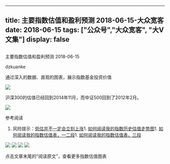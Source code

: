
---
title:   主要指数估值和盈利预测 2018-06-15-大众宽客
date: 2018-06-15
tags: ["公众号","大众宽客", "大V文集"]
display: false
---


## 



主要指数估值和盈利预测 2018-06-15




dzkuanke




通过深入的数据、直观的图表，展示指数基金投资价值


<img class="" data-copyright="0" data-ratio="0.4590846047156727" data-s="300,640" src="https://mmbiz.qpic.cn/mmbiz_png/PKw3FQPmhIiaVibBFfbuPbfBxEwMVN4qf0RQetI4reVOzMsn7bTBBaxh8Chws232KL9PZpUna5z35cffjy84q1Ww/640?wx_fmt=png" data-type="png" data-w="1442" style=""/>

沪深300的估值已经回到2014年11月，而中证500回到了2012年2月。





<img class="" data-copyright="0" data-ratio="0.5324675324675324" data-s="300,640" src="https://mmbiz.qpic.cn/mmbiz_png/PKw3FQPmhIiaVibBFfbuPbfBxEwMVN4qf0C6vKNhJSaFkk6vbf7SywLibrp9oK3m5fSLAicrGITMEDQMzZxLib4iaytw/640?wx_fmt=png" data-type="png" data-w="1078" style=""/>



参考阅读
1. 风险提示：[低估并不一定会立刻上涨](http://mp.weixin.qq.com/s?__biz=MzAwMTc1MDcwNw==&amp;mid=2648272785&amp;idx=1&amp;sn=9d714f0b5ff155d37941bac5e3bd5ae2&amp;chksm=82f92c4db58ea55bd7466b6630b06154a4732053fd8c5ef953f51d77bef4920c4620eb713c68&amp;scene=21#wechat_redirect)1. [如何阅读我的指数历史估值走势图](http://mp.weixin.qq.com/s?__biz=MzAwMTc1MDcwNw==&amp;mid=2648272715&amp;idx=1&amp;sn=d24a7d159b4759e7d1b0a4ab0aaa9c46&amp;chksm=82f92c97b58ea5811a332f94fe1737016e3746b24be59485368eafaf094ef53f828688cb62ae&amp;scene=21#wechat_redirect)1. [如何阅读我的指数估值表，一二段](http://mp.weixin.qq.com/s?__biz=MzAwMTc1MDcwNw==&amp;mid=2648272034&amp;idx=1&amp;sn=12b1858af175753f5ccebc0bc6c4cb4f&amp;chksm=82f92f7eb58ea668f844f51102599d20bb8730f438010159de83e85a4a34df3d44d568a9feb2&amp;scene=21#wechat_redirect)1. [如何阅读我的指数估值表，三段](http://mp.weixin.qq.com/s?__biz=MzAwMTc1MDcwNw==&amp;mid=2648272039&amp;idx=1&amp;sn=09c59d023c3ce227046966f260777cd5&amp;chksm=82f92f7bb58ea66dab5c428c2205bd4dda180360b643b28a357ab3e73a38d19303124242ad4d&amp;scene=21#wechat_redirect)
<img class="" data-copyright="0" data-ratio="0.6" data-s="300,640" src="https://mmbiz.qpic.cn/mmbiz_png/PKw3FQPmhIiaVibBFfbuPbfBxEwMVN4qf0bH7J63hXKmtRXvHuOdVOTqS0c3kGvbJgl00NmqMiatzsfMZeeibMCicUQ/640?wx_fmt=png" data-type="png" data-w="720"/>

<img class="" data-copyright="0" data-ratio="0.6" data-s="300,640" src="https://mmbiz.qpic.cn/mmbiz_png/PKw3FQPmhIiaVibBFfbuPbfBxEwMVN4qf0WKsEpHTVI5ibVaxXTRze5HJKFzrIiab9ISHg59fBHd5wPjmm5JlickiaxQ/640?wx_fmt=png" data-type="png" data-w="720"/>

<img class="" data-copyright="0" data-ratio="0.6" data-s="300,640" src="https://mmbiz.qpic.cn/mmbiz_png/PKw3FQPmhIiaVibBFfbuPbfBxEwMVN4qf0gjAv9ibrFr2OIga2B6F1QM4ACJVUSMXtPIewHM79LDwwklgeuvxE9FA/640?wx_fmt=png" data-type="png" data-w="720" style=""/>

<img class="" data-copyright="0" data-ratio="0.6" data-s="300,640" src="https://mmbiz.qpic.cn/mmbiz_png/PKw3FQPmhIiaVibBFfbuPbfBxEwMVN4qf0fWUr626iaykrAObWibFiaGUheOa7s9QQBBpp4ZJcZCPm1YgpMibhPgbCGQ/640?wx_fmt=png" data-type="png" data-w="720" style=""/>



点击文章末尾的“阅读原文”，查看更多指数估值图表











